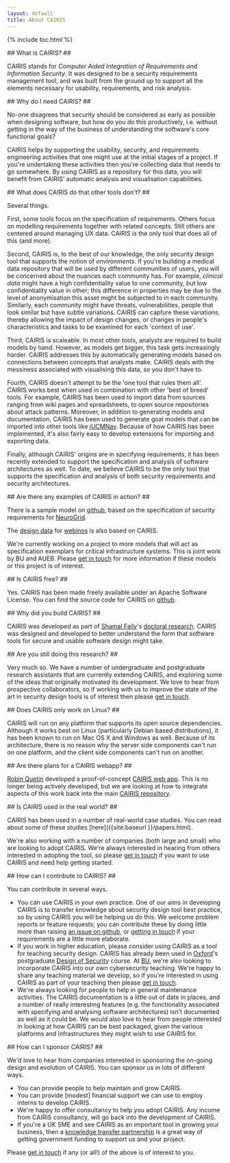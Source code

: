 ```yaml
---
layout: default
title: About CAIRIS
---
```


{% include toc.html %}

## What is CAIRIS? ##

CAIRIS stands for *Computer Aided Integration of Requirements and Information Security*.  It was designed to be a security requirements management tool, and was built from the ground up to support all the elements necessary for usability, requirements, and risk analysis.  

## Why do I need CAIRIS? ##

No-one disagrees that security should be considered as early as possible when designing software, but how do you do this productively, i.e. without getting in the way of the business of understanding the software's core functional goals?

CAIRIS helps by supporting the usability, security, and requirements engineering activities that one might use at the initial stages of a project.  If you're undertaking these activities then you're collecting data that needs to go somewhere.  By using CAIRIS as a repository for this data, you will benefit from CAIRIS' automatic analysis and visualisation capabilities.

## What does CAIRIS do that other tools don't? ##

Several things.

First, some tools focus on the specification of requirements.  Others focus on modelling requirements together with related concepts.  Still others are centered around managing UX data.  CAIRIS is the only tool that does all of this (and more).

Second, CAIRIS is, to the best of our knowledge, the only security design tool that supports the notion of *environments*.  If you're building a medical data repository that will be used by different communities of users, you will be concerned about the nuances each community has.  For example, *clinical data* might have a high confidentiality value to one community, but low confidentiality value in other; this difference in properties may be due to the level of anonymisation this asset might be subjected to in each community.  Similarly, each community might have threats, vulnerabilities, people that look similar but have subtle variations.  CAIRIS can capture these variations, thereby allowing the impact of design changes, or changes in people's characteristics and tasks to be examined for each 'context of use'.

Third, CAIRIS is scaleable.  In most other tools, analysts are required to build models by hand.  However, as models get bigger, this task gets increasingly harder.  CAIRIS addresses this by automatically generating models based on connections between concepts that analysts make.  CAIRIS deals with the messiness associated with visualising this data, so you don't have to.

Fourth, CAIRIS doesn't attempt to be the 'one tool that rules them all'.  CAIRIS works best when used in combination with other 'best of breed' tools.  For example, CAIRIS has been used to import data from sources ranging from wiki pages and spreadsheets, to open source repositories about attack patterns.  Moreover, in addition to generating models and documentation, CAIRIS has been used to generate goal models that can be imported into other tools like [jUCMNav](http://jucmnav.softwareengineering.ca/ucm/bin/view/ProjetSEG/WebHome).  Because of how CAIRIS has been implemented, it's also fairly easy to develop extensions for importing and exporting data.

Finally, although CAIRIS' origins are in specifying requirements, it has been recently extended to support the specification and analysis of software architectures as well.  To date, we believe CAIRIS to be the only tool that supports the specification and analysis of both security requirements and security architectures.

## Are there any examples of CAIRIS in action? ##

There is a sample model on [github](https://github.com/failys/CAIRIS/blob/master/cairis/examples/completeExample.xml), based on the specification of security requirements for [NeuroGrid](http://gtr.rcuk.ac.uk/project/C86DB105-5E52-4F37-BF3B-12A3500EB713).

The [design data](https://github.com/webinos/webinos-design-data) for [webinos](http://webinos.org) is also based on CAIRIS.  

We're currently working on a project to more models that will act as specification exemplars for critical infrastructure systems.  This is joint work by BU and AUEB.  Please [get in touch](mailto:sfaily@bournemouth.ac.uk) for more information if these models or this project is of interest.

## Is CAIRIS free? ##

Yes.  CAIRIS has been made freely available under an Apache Software License.  You can find the source code for CAIRIS on [github](https://github.com/failys/CAIRIS).

## Why did you build CAIRIS? ##

CAIRIS was developed as part of [Shamal Faily](http://shamalfaily.com)'s [doctoral research](http://ora.ox.ac.uk/objects/uuid:520b939f-b1d9-4a53-9a47-21f0ffcfd68d).  CAIRIS was designed and developed to better understand the form that software tools for secure and usable software design might take.

## Are you still doing this research? ##

Very much so.  We have a number of undergraduate and postgraduate research assistants that are currently extending CAIRIS, and exploring some of the ideas that originally motivated its development.  We love to hear from prospective collaborators, so if working with us to improve the state of the art in security design tools is of interest then please [get in touch](mailto:sfaily@bournemouth.ac.uk).

## Does CAIRIS only work on Linux? ##

CAIRIS will run on any platform that supports its open source dependencies.  Although it works best on Linux (particularly Debian based distributions), it has been known to run on Mac OS X and Windows as well.  Because of its architecture, there is no reason why the server side components can't run on one platform, and the client side components can't run on another.

## Are there plans for a CAIRIS webapp? ##

[Robin Quetin](https://github.com/RobinQuetin) developed a proof-of-concept [CAIRIS web app](https://github.com/RobinQuetin/CAIRIS-web).  This is no longer being actively developed, but we are looking at how to integrate aspects of this work back into the main [CAIRIS repository](https://github.com/failys/CAIRIS).


## Is CAIRIS used in the real world? ##  

CAIRIS has been used in a number of real-world case studies.  You can read about some of these studies [here]({{site.baseurl }}/papers.html).

We're also working with a number of companies (both large and small) who are looking to adopt CAIRIS.  We're always interested in hearing from others interested in adopting the tool, so please [get in touch](mailto:sfaily@bournemouth.ac.uk) if you want to use CAIRIS and need help getting started.

## How can I contribute to CAIRIS? ##

You can contribute in several ways.

* You can use CAIRIS in your own practice.  One of our aims in developing CAIRIS is to transfer knowledge about security design tool best practice, so by using CAIRIS you will be helping us do this.  We welcome problem reports or feature requests; you can contribute these by doing little more than raising [an issue on github](https://github.com/failys/CAIRIS/issues), or [getting in touch](mailto:sfaily@bournemouth.ac.uk) if your requirements are a little more elaborate.
* If you work in higher education, please consider using CAIRIS as a tool for teaching security design.  CAIRIS has already been used in [Oxford](http://www.cs.ox.ac.uk)'s postgraduate [Design of Security](http://www.cs.ox.ac.uk/softeng/subjects/DES.html) course.  At [BU](https://www1.bournemouth.ac.uk), we're also looking to incorporate CAIRIS into our own cybersecurity teaching.  We're happy to share any teaching material we develop, so if you're interested in using CAIRIS as part of your teaching then please [get in touch](mailto:sfaily@bournemouth.ac.uk).
* We're always looking for people to help in general maintenance activities.  The CAIRIS documentation is a little out of date in places, and a number of really interesting features (e.g. the functionality associated with specifying and analysing software architectures) isn't documented as well as it could be.  We would also love to hear from people interested in looking at how CAIRIS can be best packaged, given the various platforms and infrastructures they might wish to use CAIRIS for.

## How can I sponsor CAIRIS? ##

We'd love to hear from companies interested in sponsoring the on-going design and evolution of CAIRIS.  You can sponsor us in lots of different ways.  

* You can provide people to help maintain and grow CAIRIS.  
* You can provide [modest] financial support we can use to employ interns to develop CAIRIS.
* We're happy to offer consultancy to help you adopt CAIRIS.  Any income from CAIRIS consultancy, will go back into the development of CAIRIS.  
* If you're a UK SME and see CAIRIS as an important tool in growing your business, then a [knowledge transfer partnership](https://connect.innovateuk.org/web/ktp) is a great way of getting government funding to support us and your project.

Please [get in touch](mailto:sfaily@bournemouth.ac.uk) if any (or all!) of the above is of interest to you.
